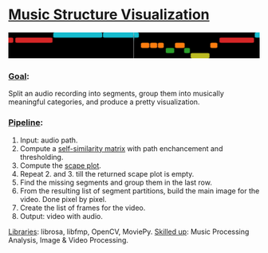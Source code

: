 # <ins>Music Structure Visualization</ins>
![Results Sample](https://github.com/korn3lie/music-structure-visualization/blob/master/other/video_sample.gif)


### <ins>Goal</ins>: 

Split an audio recording into segments, group them into musically meaningful categories, and produce a pretty visualization.

### <ins>Pipeline</ins>:

1. Input: audio path.
2. Compute a [self-similarity matrix](https://www.audiolabs-erlangen.de/resources/MIR/FMP/C4/C4S2_SSM.html) with path enchancement and thresholding.
3. Compute the [scape plot](https://www.audiolabs-erlangen.de/resources/MIR/FMP/C4/C4S3_ScapePlot.html#Scape-Plot).
4. Repeat 2. and 3. till the returned scape plot is empty.
5. Find the missing segments and group them in the last row.
5. From the resulting list of segment partitions, build the main image for the video. Done pixel by pixel.
6. Create the list of frames for the video.
7. Output: video with audio.

<ins>Libraries</ins>: librosa, libfmp, OpenCV, MoviePy.
<ins>Skilled up</ins>: Music Processing Analysis, Image & Video Processing.

